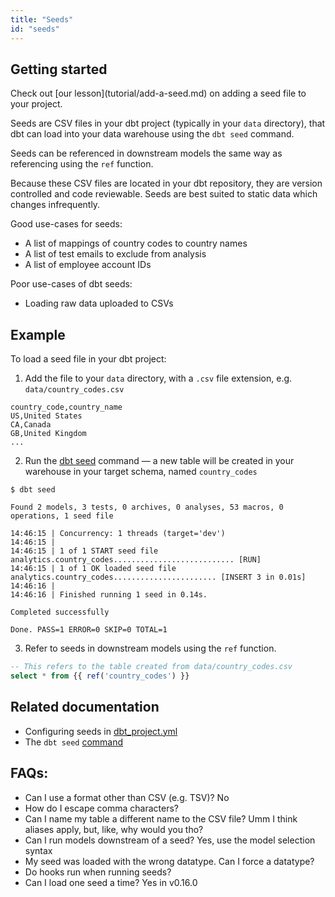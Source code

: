 ```yaml
---
title: "Seeds"
id: "seeds"
---
```


## Getting started
<Callout type='info' title="Want to run through a tutorial?">
Check out [our lesson](tutorial/add-a-seed.md) on adding a seed file to your project.
</Callout>

Seeds are CSV files in your dbt project (typically in your `data` directory),
that dbt can load into your data warehouse using the `dbt seed` command.

Seeds can be referenced in downstream models the same way as referencing  using the `ref` function.

Because these CSV files are located in your dbt repository, they are version
controlled and code reviewable. Seeds are best suited to static data which
changes infrequently.

Good use-cases for seeds:
* A list of mappings of country codes to country names
* A list of test emails to exclude from analysis
* A list of employee account IDs

Poor use-cases of dbt seeds:
* Loading raw data uploaded to CSVs

## Example
To load a seed file in your dbt project:
1. Add the file to your `data` directory, with a `.csv` file extension, e.g. `data/country_codes.csv`

<File name='data/country_codes.csv'>

```text
country_code,country_name
US,United States
CA,Canada
GB,United Kingdom
...
```

</File>

2. Run the [dbt seed](link-to-nowhere) command — a new table will be created in your warehouse in your target schema, named `country_codes`
```
$ dbt seed

Found 2 models, 3 tests, 0 archives, 0 analyses, 53 macros, 0 operations, 1 seed file

14:46:15 | Concurrency: 1 threads (target='dev')
14:46:15 |
14:46:15 | 1 of 1 START seed file analytics.country_codes........................... [RUN]
14:46:15 | 1 of 1 OK loaded seed file analytics.country_codes....................... [INSERT 3 in 0.01s]
14:46:16 |
14:46:16 | Finished running 1 seed in 0.14s.

Completed successfully

Done. PASS=1 ERROR=0 SKIP=0 TOTAL=1
```

3. Refer to seeds in downstream models using the `ref` function.

<File name='models/orders.csv'>

```sql
-- This refers to the table created from data/country_codes.csv
select * from {{ ref('country_codes') }}
```

</File>

## Related documentation
* Configuring seeds in [dbt_project.yml](reference/dbt_project.yml.md)
* The `dbt seed` [command](running-a-dbt-project/command-line-interface/seed.md)

## FAQs:
<FAQ src="load-raw-data-with-seed" />
<FAQ src="configurable-data-path" />
<FAQ src="full-refresh-seed" />
<FAQ src="testing-seeds" />


* Can I use a format other than CSV (e.g. TSV)? No
* How do I escape comma characters?
* Can I name my table a different name to the CSV file? Umm I think aliases apply, but, like, why would you tho?
* Can I run models downstream of a seed? Yes, use the model selection syntax
* My seed was loaded with the wrong datatype. Can I force a datatype?
* Do hooks run when running seeds?
* Can I load one seed a time? Yes in v0.16.0
